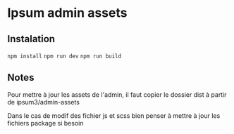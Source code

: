 # Ipsum admin assets


## Instalation

`npm install`
`npm run dev`
`npm run build`

## Notes

Pour mettre à jour les assets de l'admin, il faut copier le dossier dist à partir de ipsum3/admin-assets

Dans le cas de modif des fichier js et scss bien penser à mettre à jour les fichiers package si besoin

